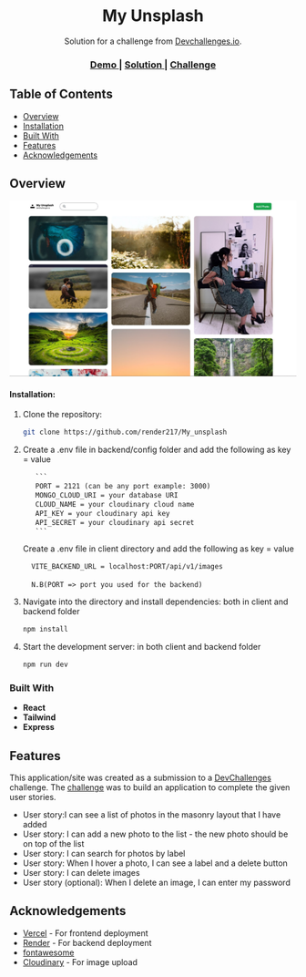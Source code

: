 <h1 align="center">My Unsplash</h1>

<div align="center">
   Solution for a challenge from  <a href="http://devchallenges.io" target="_blank">Devchallenges.io</a>.
</div>

<div align="center">
  <h3>
    <a href="https://my-unsplash-ochre.vercel.app/" target="_blank">
      Demo
    </a>
    <span> | </span>
    <a href="https://devchallenges.io/solutions/fP9B5ifAT12l5bgInktm" target="_blank">
      Solution
    </a>
    <span> | </span>
    <a href="https://devchallenges.io/challenges/rYyhwJAxMfES5jNQ9YsP" target="_blank">
      Challenge
    </a>
  </h3>
</div>

<!-- TABLE OF CONTENTS -->

## Table of Contents

- [Overview](#overview)
- [Installation](#installation)
- [Built With](#built-with)
- [Features](#features)
- [Acknowledgements](#acknowledgements)

<!-- OVERVIEW -->

## Overview

![screenshot](./screenshot/my_unsplash.jpg)

#### Installation:

1.  Clone the repository:

    ```bash
    git clone https://github.com/render217/My_unsplash
    ```

2.   Create a .env file in backend/config folder and add the following as key = value

            ```
            PORT = 2121 (can be any port example: 3000)
            MONGO_CLOUD_URI = your database URI
            CLOUD_NAME = your cloudinary cloud name
            API_KEY = your cloudinary api key
            API_SECRET = your cloudinary api secret
            ```
      Create a .env file in client directory and add the following as key = value
      ```
        VITE_BACKEND_URL = localhost:PORT/api/v1/images 
        
        N.B(PORT => port you used for the backend)
      ```

3.  Navigate into the directory and install dependencies: both in client and backend folder

    ```bash
    npm install
    ```

4.  Start the development server: in both client and backend folder
    ```bash
    npm run dev
    ```

### Built With

<!-- This section should list any major frameworks that you built your project using. Here are a few examples.-->

- **React**
- **Tailwind**
- **Express**

## Features

<!-- List the features of your application or follow the template. Don't share the figma file here :) -->

This application/site was created as a submission to a [DevChallenges](https://devchallenges.io/challenges) challenge. The [challenge](https://devchallenges.io/challenges/wBunSb7FPrIepJZAg0sY) was to build an application to complete the given user stories.

- User story:I can see a list of photos in the masonry layout that I have added
- User story: I can add a new photo to the list - the new photo should be on top of the list
- User story: I can search for photos by label
- User story: When I hover a photo, I can see a label and a delete button
- User story: I can delete images
- User story (optional): When I delete an image, I can enter my password

## Acknowledgements

- [Vercel](https://vercel.com/) - For frontend deployment
- [Render](https://render.com) - For backend deployment
- [fontawesome](https://fontawesome.com)
- [Cloudinary](https://cloudinary.com) - For image upload
